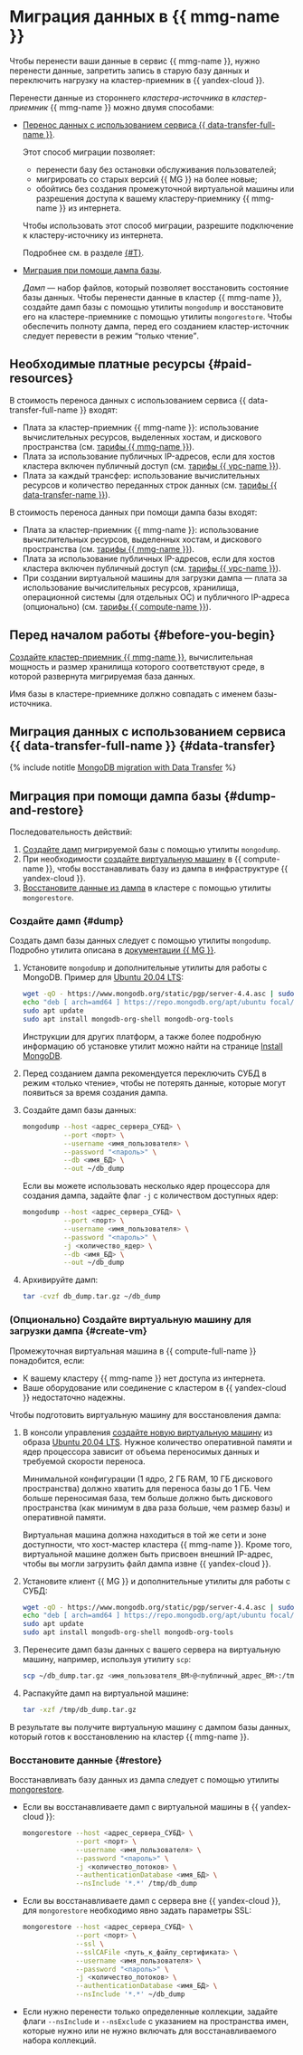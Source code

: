 # Миграция данных в {{ mmg-name }}


Чтобы перенести ваши данные в сервис {{ mmg-name }}, нужно перенести данные, запретить запись в старую базу данных и переключить нагрузку на кластер-приемник в {{ yandex-cloud }}.

Перенести данные из стороннего _кластера-источника_ в _кластер-приемник_ {{ mmg-name }} можно двумя способами:

* [Перенос данных с использованием сервиса {{ data-transfer-full-name }}](#data-transfer).

    Этот способ миграции позволяет:

    * перенести базу без остановки обслуживания пользователей;
    * мигрировать со старых версий {{ MG }} на более новые;
    * обойтись без создания промежуточной виртуальной машины или разрешения доступа к вашему кластеру-приемнику {{ mmg-name }} из интернета.

    Чтобы использовать этот способ миграции, разрешите подключение к кластеру-источнику из интернета.

    Подробнее см. в разделе [{#T}](../../data-transfer/concepts/use-cases.md).

* [Миграция при помощи дампа базы](#dump-and-restore).

    _Дамп_  — набор файлов, который позволяет восстановить состояние базы данных. Чтобы перенести данные в кластер {{ mmg-name }}, создайте дамп базы с помощью утилиты `mongodump` и восстановите его на кластере-приемнике с помощью утилиты `mongorestore`. Чтобы обеспечить полноту дампа, перед его созданием кластер-источник следует перевести в режим <q>только чтение</q>.


## Необходимые платные ресурсы {#paid-resources}

В стоимость переноса данных с использованием сервиса {{ data-transfer-full-name }} входят:

* Плата за кластер-приемник {{ mmg-name }}: использование вычислительных ресурсов, выделенных хостам, и дискового пространства (см. [тарифы {{ mmg-name }}](../../storedoc/pricing.md)).
* Плата за использование публичных IP-адресов, если для хостов кластера включен публичный доступ (см. [тарифы {{ vpc-name }}](../../vpc/pricing.md)).
* Плата за каждый трансфер: использование вычислительных ресурсов и количество переданных строк данных (см. [тарифы {{ data-transfer-name }}](../../data-transfer/pricing.md)).

В стоимость переноса данных при помощи дампа базы входят:

* Плата за кластер-приемник {{ mmg-name }}: использование вычислительных ресурсов, выделенных хостам, и дискового пространства (см. [тарифы {{ mmg-name }}](../../storedoc/pricing.md)).
* Плата за использование публичных IP-адресов, если для хостов кластера включен публичный доступ (см. [тарифы {{ vpc-name }}](../../vpc/pricing.md)).
* При создании виртуальной машины для загрузки дампа — плата за использование вычислительных ресурсов, хранилища, операционной системы (для отдельных ОС) и публичного IP-адреса (опционально) (см. [тарифы {{ compute-name }}](../../compute/pricing.md)).


## Перед началом работы {#before-you-begin}

[Создайте кластер-приемник {{ mmg-name }}](../../storedoc/operations/cluster-create.md), вычислительная мощность и размер хранилища которого соответствуют среде, в которой развернута мигрируемая база данных.

Имя базы в кластере-приемнике должно совпадать с именем базы-источника.

## Миграция данных с использованием сервиса {{ data-transfer-full-name }} {#data-transfer}

{% include notitle [MongoDB migration with Data Transfer](datatransfer/storedoc.md) %}

## Миграция при помощи дампа базы {#dump-and-restore}

Последовательность действий:

1. [Создайте дамп](#dump) мигрируемой базы с помощью утилиты `mongodump`.
1. При необходимости [создайте виртуальную машину](#create-vm) в {{ compute-name }}, чтобы восстанавливать базу из дампа в инфраструктуре {{ yandex-cloud }}.
1. [Восстановите данные из дампа](#restore) в кластере с помощью утилиты `mongorestore`.

### Создайте дамп {#dump}

Создать дамп базы данных следует с помощью утилиты `mongodump`. Подробно утилита описана в [документации {{ MG }}](https://docs.mongodb.com/manual/reference/program/mongodump/).

1. Установите `mongodump` и дополнительные утилиты для работы с MongoDB. Пример для [Ubuntu 20.04 LTS](/marketplace/products/yc/ubuntu-20-04-lts):

    ```bash
    wget -qO - https://www.mongodb.org/static/pgp/server-4.4.asc | sudo apt-key add -
    echo "deb [ arch=amd64 ] https://repo.mongodb.org/apt/ubuntu focal/mongodb-org/4.4 multiverse" | sudo tee /etc/apt/sources.list.d/mongodb-org-4.4.list
    sudo apt update
    sudo apt install mongodb-org-shell mongodb-org-tools
    ```

    Инструкции для других платформ, а также более подробную информацию об установке утилит можно найти на странице [Install MongoDB](https://docs.mongodb.com/manual/installation/).

1. Перед созданием дампа рекомендуется переключить СУБД в режим «только чтение», чтобы не потерять данные, которые могут появиться за время создания дампа.

1. Создайте дамп базы данных:

    ```bash
    mongodump --host <адрес_сервера_СУБД> \
              --port <порт> \
              --username <имя_пользователя> \
              --password "<пароль>" \
              --db <имя_БД> \
              --out ~/db_dump
    ```

   Если вы можете использовать несколько ядер процессора для создания дампа, задайте флаг `-j` с количеством доступных ядер:

    ```bash
    mongodump --host <адрес_сервера_СУБД> \
              --port <порт> \
              --username <имя_пользователя> \
              --password "<пароль>" \
              -j <количество_ядер> \
              --db <имя_БД> \
              --out ~/db_dump
    ```

1. Архивируйте дамп:

    ```bash
    tar -cvzf db_dump.tar.gz ~/db_dump
    ```

### (Опционально) Создайте виртуальную машину для загрузки дампа {#create-vm}

Промежуточная виртуальная машина в {{ compute-full-name }} понадобится, если:

* К вашему кластеру {{ mmg-name }} нет доступа из интернета.
* Ваше оборудование или соединение с кластером в {{ yandex-cloud }} недостаточно надежны.

Чтобы подготовить виртуальную машину для восстановления дампа:

1. В консоли управления [создайте новую виртуальную машину](../../compute/operations/vm-create/create-linux-vm.md) из образа [Ubuntu 20.04 LTS](/marketplace/products/yc/ubuntu-20-04-lts). Нужное количество оперативной памяти и ядер процессора зависит от объема переносимых данных и требуемой скорости переноса.


   Минимальной конфигурации (1 ядро, 2 ГБ RAM, 10 ГБ дискового пространства) должно хватить для переноса базы до 1 ГБ. Чем больше переносимая база, тем больше должно быть дискового пространства (как минимум в два раза больше, чем размер базы) и оперативной памяти.

   Виртуальная машина должна находиться в той же сети и зоне доступности, что хост-мастер кластера {{ mmg-name }}. Кроме того, виртуальной машине должен быть присвоен внешний IP-адрес, чтобы вы могли загрузить файл дампа извне {{ yandex-cloud }}.

1. Установите клиент {{ MG }} и дополнительные утилиты для работы с СУБД:

    ```bash
    wget -qO - https://www.mongodb.org/static/pgp/server-4.4.asc | sudo apt-key add -
    echo "deb [ arch=amd64 ] https://repo.mongodb.org/apt/ubuntu focal/mongodb-org/4.4 multiverse" | sudo tee /etc/apt/sources.list.d/mongodb-org-4.4.list
    sudo apt update
    sudo apt install mongodb-org-shell mongodb-org-tools
    ```

1. Перенесите дамп базы данных с вашего сервера на виртуальную машину, например, используя утилиту `scp`:

    ```bash
    scp ~/db_dump.tar.gz <имя_пользователя_ВМ>@<публичный_адрес_ВМ>:/tmp/db_dump.tar.gz
    ```

1. Распакуйте дамп на виртуальной машине:

    ```bash
    tar -xzf /tmp/db_dump.tar.gz
    ```

В результате вы получите виртуальную машину с дампом базы данных, который готов к восстановлению на кластер {{ mmg-name }}.


### Восстановите данные {#restore}

Восстанавливать базу данных из дампа следует с помощью утилиты [mongorestore](https://docs.mongodb.com/manual/reference/program/mongorestore/).

* Если вы восстанавливаете дамп с виртуальной машины в {{ yandex-cloud }}:

    ```bash
    mongorestore --host <адрес_сервера_СУБД> \
                 --port <порт> \
                 --username <имя_пользователя> \
                 --password "<пароль>" \
                 -j <количество_потоков> \
                 --authenticationDatabase <имя_БД> \
                 --nsInclude '*.*' /tmp/db_dump
    ```

* Если вы восстанавливаете дамп с сервера вне {{ yandex-cloud }}, для `mongorestore` необходимо явно задать параметры SSL:

    ```bash
    mongorestore --host <адрес_сервера_СУБД> \
                 --port <порт> \
                 --ssl \
                 --sslCAFile <путь_к_файлу_сертификата> \
                 --username <имя_пользователя> \
                 --password "<пароль>" \
                 -j <количество_потоков> \
                 --authenticationDatabase <имя_БД> \
                 --nsInclude '*.*' ~/db_dump
    ```

* Если нужно перенести только определенные коллекции, задайте флаги `--nsInclude` и `--nsExclude` с указанием на пространства имен, которые нужно или не нужно включать для восстанавливаемого набора коллекций.
